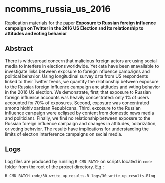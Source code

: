 # ncomms_russia_us_2016

Replication materials for the paper **Exposure to Russian foreign influence campaign on Twitter in the 2016 US Election and its relationship to attitudes and voting behavior**

## Abstract

There is widespread concern that malicious foreign actors are using social media to interfere in elections worldwide. Yet data have been unavailable to investigate links between exposure to foreign influence campaigns and political behavior. Using longitudinal survey data from US respondents linked to their Twitter feeds, we quantify the relationship between exposure to the Russian foreign influence campaign and attitudes and voting behavior in the 2016 US election. We demonstrate, first, that exposure to Russian foreign influence accounts was heavily concentrated: only 1% of users accounted for 70% of exposures. Second, exposure was concentrated among highly partisan Republicans. Third, exposure to the Russian influence campaign were eclipsed by content from domestic news media and politicians. Finally, we find no relationship between exposure to the Russian foreign influence campaign and changes in attitudes, polarization, or voting behavior. The results have implications for understanding the limits of election interference campaigns on social media.

## Logs

Log files are produced by running `R CMD BATCH` on scripts located in `code` folder from the root of the project directory. E.g.:

```
R CMD BATCH code/30_write_up_results.R logs/30_write_up_results.Rlog
```